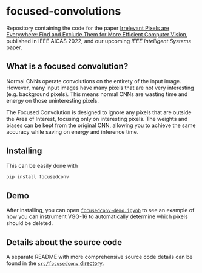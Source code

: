 # focused-convolutions
Repository containing the code for the paper [Irrelevant Pixels are Everywhere: Find and Exclude Them for More Efficient Computer Vision](https://ieeexplore.ieee.org/abstract/document/9870012), published in IEEE AICAS 2022, and our upcoming _IEEE Intelligent Systems_ paper.

## What is a focused convolution?
Normal CNNs operate convolutions on the entirety of the input image. However, many input images have many pixels that are not very interesting (e.g. background pixels). This means normal CNNs are wasting time and energy on those uninteresting pixels.

The Focused Convolution is designed to ignore any pixels that are outside the Area of Interest, focusing only on interesting pixels. The weights and biases can be kept from the original CNN, allowing you to achieve the same accuracy while saving on energy and inference time.

## Installing
This can be easily done with
```bash
pip install focusedconv
```

## Demo
After installing, you can open [`focusedconv-demo.ipynb`](https://github.com/calebtung/focused-convolutions/blob/main/focused-conv-demo.ipynb) to see an example of how you can instrument VGG-16 to automatically determine which pixels should be deleted.


## Details about the source code
A separate README with more comprehensive source code details can be found in the [`src/focusedconv` directory](https://github.com/calebtung/focused-convolutions/tree/main/src/focusedconv).
